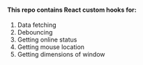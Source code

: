 #### This repo contains React custom hooks for:
1. Data fetching 
2. Debouncing
3. Getting online status
4. Getting mouse location
5. Getting dimensions of window
